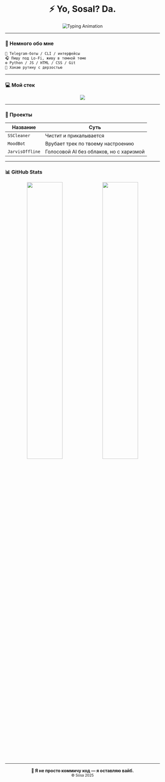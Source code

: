 
<h1 align="center">⚡ Yo, Sosal? Da.</h1>

<p align="center">
  <img src="https://readme-typing-svg.herokuapp.com?font=Fira+Code&size=22&pause=1000&color=00FFFF&center=true&vCenter=true&width=440&lines=Пишу+ботов,+хакаю+время;Код+%3D+искусство;Sosa+всегда+на+связи" alt="Typing Animation" />
</p>

---

### 🧠 Немного обо мне

```bash
🤖 Telegram-боты / CLI / интерфейсы
🎧 Пишу под Lo-Fi, живу в темной теме
⚙️ Python / JS / HTML / CSS / Git
💬 Хакаю рутину с дерзостью
```

---

### 💻 Мой стек

<p align="center">
  <img src="https://skillicons.dev/icons?i=python,js,html,css,git,github,vscode&theme=dark" />
</p>

---

### 🚀 Проекты

| Название        | Суть                                             |
|------------------|--------------------------------------------------|
| `SSCleaner`      | Чистит и прикалывается                           |
| `MoodBot`        | Врубает трек по твоему настроению                |
| `JarvisOffline`  | Голосовой AI без облаков, но с харизмой          |

---

### 📊 GitHub Stats

<p align="center">
  <img src="https://github-readme-stats.vercel.app/api?username=sosa132&show_icons=true&theme=radical&hide_border=true" width="48%" />
  <img src="https://github-readme-streak-stats.herokuapp.com/?user=sosa132&theme=radical&hide_border=true" width="48%" />
</p>

---

<p align="center">
  <strong>🧠 Я не просто коммичу код — я оставляю вайб.</strong><br/>
  <sub>© Sosa 2025</sub>
</p>
